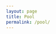```yaml
---
layout: page
title: Pool
permalink: /pool/
---
```

<div id="content">
    <script>// declare namespace object
var content = {};

// declare and initialize text prototype object
content.text = {

	// how many text instances have been created
    count: 0,

	// index number
    index: null,

	// text content
    string: null,

    // jquery reference to page element
    element: null,

    // define new text instance (content and index)
    define: function(entry) {
    	// store text content as object property
    	this.string = entry;

    	// increment total number of text instances
		content.text.count++;

		// use new count as index
		this.index = content.text.count;
    },

    // place text instance in document
    place: function() {

    	// place text at end of div with id="pool"
        $('#pool').append("<span class=\"text\" id=\"text"+ this.index +"\">"+ this.string +"</span>");

        // store jquery reference to new element
        this.element = $( '#text'+this.index ).eq(0);

        // make draggable with jquery.ui
        this.element.draggable();

        // use variable to pass 'this' into a different method
        var thing = this;

        // set event listener for changing text content of this instance
        this.element.click(function(){
        	thing.change(prompt('pick again'));
        });
    },

    // change content of text instance
    change: function(newEntry) {

    	// store new text content as object property
    	this.string = newEntry;

    	// change corresponding text in the html document using jquery .text() method
        this.element.text(newEntry);
    }
}

</script>

<style>
.character {
	position: absolute;
	font-size: 60px;
}
</style>


  </div>
